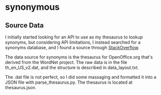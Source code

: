 # synonymous
## Source Data
I initially started looking for an API to use as my thesaurus to lookup synonyms, but considering API limitations, I instead searched for a synonyms database, and I found a source through [StackOverflow](http://stackoverflow.com/a/4175371/1881379).

The data source for synonyms is the thesaurus for OpenOffice.org that's derived from the WordNet project. The raw data is in the file th_en_US_v2.dat, and the structure is described in data_layout.txt. 

The .dat file is not perfect, so I did some massaging and formatted it into a JSON file with parse_thesaurus.py. The thesaurus is located at thesaurus.json.
